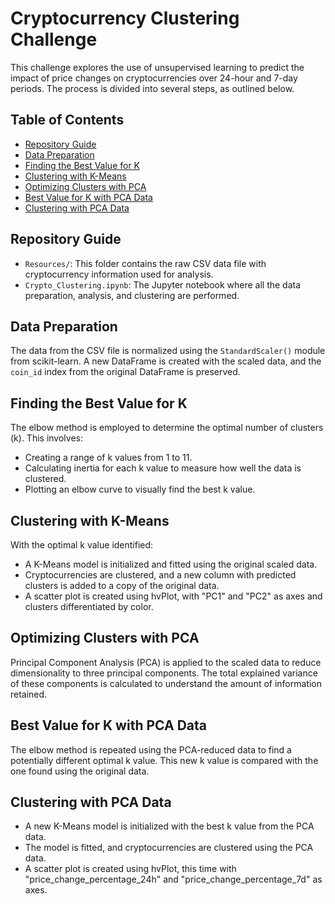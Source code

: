 # Cryptocurrency Clustering Challenge

This challenge explores the use of unsupervised learning to predict the impact of price changes on cryptocurrencies over 24-hour and 7-day periods. The process is divided into several steps, as outlined below.

## Table of Contents
- [Repository Guide](#repository-guide)
- [Data Preparation](#data-preparation)
- [Finding the Best Value for K](#finding-the-best-value-for-k)
- [Clustering with K-Means](#clustering-with-k-means)
- [Optimizing Clusters with PCA](#optimizing-clusters-with-pca)
- [Best Value for K with PCA Data](#best-value-for-k-with-pca-data)
- [Clustering with PCA Data](#clustering-with-pca-data)

## Repository Guide
- `Resources/`: This folder contains the raw CSV data file with cryptocurrency information used for analysis.
- `Crypto_Clustering.ipynb`: The Jupyter notebook where all the data preparation, analysis, and clustering are performed.

## Data Preparation

The data from the CSV file is normalized using the `StandardScaler()` module from scikit-learn. A new DataFrame is created with the scaled data, and the `coin_id` index from the original DataFrame is preserved.

## Finding the Best Value for K

The elbow method is employed to determine the optimal number of clusters (k). This involves:

- Creating a range of k values from 1 to 11.
- Calculating inertia for each k value to measure how well the data is clustered.
- Plotting an elbow curve to visually find the best k value.

## Clustering with K-Means

With the optimal k value identified:

- A K-Means model is initialized and fitted using the original scaled data.
- Cryptocurrencies are clustered, and a new column with predicted clusters is added to a copy of the original data.
- A scatter plot is created using hvPlot, with "PC1" and "PC2" as axes and clusters differentiated by color.

## Optimizing Clusters with PCA

Principal Component Analysis (PCA) is applied to the scaled data to reduce dimensionality to three principal components. The total explained variance of these components is calculated to understand the amount of information retained.

## Best Value for K with PCA Data

The elbow method is repeated using the PCA-reduced data to find a potentially different optimal k value. This new k value is compared with the one found using the original data.

## Clustering with PCA Data

- A new K-Means model is initialized with the best k value from the PCA data.
- The model is fitted, and cryptocurrencies are clustered using the PCA data.
- A scatter plot is created using hvPlot, this time with "price_change_percentage_24h" and "price_change_percentage_7d" as axes.


